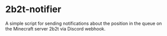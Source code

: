# 2b2t-notifier
A simple script for sending notifications about the position in the queue on the Minecraft server 2b2t via Discord webhook.
